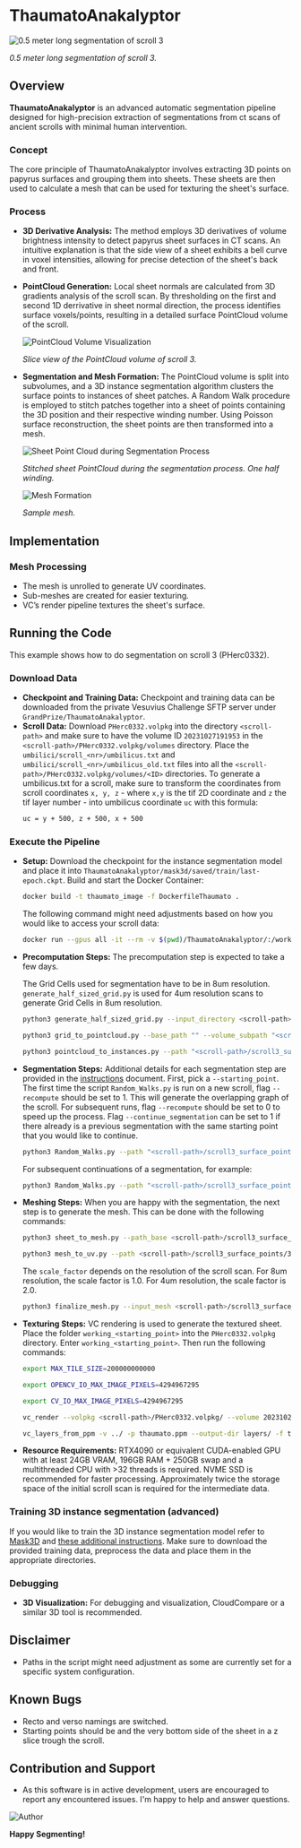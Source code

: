 # ThaumatoAnakalyptor
![0.5 meter long segmentation of scroll 3](pictures/thaumato_0-5m_scroll3.png)

*0.5 meter long segmentation of scroll 3.*

## Overview
**ThaumatoAnakalyptor** is an advanced automatic segmentation pipeline designed for high-precision extraction of segmentations from ct scans of ancient scrolls with minimal human intervention.

### Concept
The core principle of ThaumatoAnakalyptor involves extracting 3D points on papyrus surfaces and grouping them into sheets. These sheets are then used to calculate a mesh that can be used for texturing the sheet's surface.

### Process
- **3D Derivative Analysis:** The method employs 3D derivatives of volume brightness intensity to detect papyrus sheet surfaces in CT scans. An intuitive explanation is that the side view of a sheet exhibits a bell curve in voxel intensities, allowing for precise detection of the sheet's back and front.
- **PointCloud Generation:** Local sheet normals are calculated from 3D gradients analysis of the scroll scan. By thresholding on the first and second 1D derrivative in sheet normal direction, the process identifies surface voxels/points, resulting in a detailed surface PointCloud volume of the scroll.

    ![PointCloud Volume Visualization](pictures/pointcloud_slice_scroll3.png)

    *Slice view of the PointCloud volume of scroll 3.*

- **Segmentation and Mesh Formation:** The PointCloud volume is split into subvolumes, and a 3D instance segmentation algorithm clusters the surface points to instances of sheet patches. A Random Walk procedure is employed to stitch patches together into a sheet of points containing the 3D position and their respective winding number. Using Poisson surface reconstruction, the sheet points are then transformed into a mesh.

    ![Sheet Point Cloud during Segmentation Process](pictures/bending.png)

    *Stitched sheet PointCloud during the segmentation process. One half winding.*

    ![Mesh Formation](pictures/thaumato_mesh_sample.png)

    *Sample mesh.*

## Implementation

### Mesh Processing
- The mesh is unrolled to generate UV coordinates.
- Sub-meshes are created for easier texturing.
- VC’s render pipeline textures the sheet's surface.

## Running the Code
This example shows how to do segmentation on scroll 3 (PHerc0332).

### Download Data
- **Checkpoint and Training Data:**
    Checkpoint and training data can be downloaded from the private Vesuvius Challenge SFTP server under ```GrandPrize/ThaumatoAnakalyptor```.
- **Scroll Data:**
    Download ```PHerc0332.volpkg``` into the directory ```<scroll-path>``` and make sure to have the volume ID ```20231027191953``` in the ```<scroll-path>/PHerc0332.volpkg/volumes``` directory. Place the ```umbilici/scroll_<nr>/umbilicus.txt``` and ```umbilici/scroll_<nr>/umbilicus_old.txt``` files into all the ```<scroll-path>/PHerc0332.volpkg/volumes/<ID>``` directories.
    To generate a umbilicus.txt for a scroll, make sure to transform the coordinates from scroll coordinates ```x, y, z``` - where ```x,y``` is the tif 2D coordinate and ```z``` the tif layer number - into umbilicus coordinate ```uc``` with this formula:
    ```bash
    uc = y + 500, z + 500, x + 500 
    ```

### Execute the Pipeline
- **Setup:**
    Download the checkpoint for the instance segmentation model and place it into ```ThaumatoAnakalyptor/mask3d/saved/train/last-epoch.ckpt```. Build and start the Docker Container:

    ```bash
    docker build -t thaumato_image -f DockerfileThaumato .
    ```
    The following command might need adjustments based on how you would like to access your scroll data:
    ```bash
    docker run --gpus all -it --rm -v $(pwd)/ThaumatoAnakalyptor/:/workspace/ThaumatoAnakalyptor thaumato_image
    ```
- **Precomputation Steps:**
    The precomputation step is expected to take a few days.

    The Grid Cells used for segmentation have to be in 8um resolution. ```generate_half_sized_grid.py``` is used for 4um resolution scans to generate Grid Cells in 8um resolution.
    ```bash
    python3 generate_half_sized_grid.py --input_directory <scroll-path>/PHerc0332.volpkg/volumes/20231027191953 --output_directory <scroll-path>/PHerc0332.volpkg/volumes/2dtifs_8um
    ```
    ```bash
    python3 grid_to_pointcloud.py --base_path "" --volume_subpath "<scroll-path>/PHerc0332.volpkg/volumes/2dtifs_8um_grids" --disk_load_save "" "" --pointcloud_subpath "<scroll-path>/scroll3_surface_points/point_cloud"
    ```
    ```bash
    python3 pointcloud_to_instances.py --path "<scroll-path>/scroll3_surface_points" --dest "<scroll-path>/scroll3_surface_points" --umbilicus_path "<scroll-path>/PHerc0332.volpkg/volumes/umbilicus.txt" --main_drive "" --alternative_ply_drives "" --max_umbilicus_dist -1
    ```

- **Segmentation Steps:** Additional details for each segmentation step are provided in the [instructions](ThaumatoAnakalyptor/instructions.txt) document.
    First, pick a ```--starting_point```.
    The first time the script ```Random_Walks.py```  is run on a new scroll, flag ```--recompute``` should be set to 1. This will generate the overlapping graph of the scroll. For subsequent runs, flag ```--recompute``` should be set to 0 to speed up the process. Flag ```--continue_segmentation``` can be set to 1 if there already is a previous segmentation with the same starting point that you would like to continue.
    ```bash
    python3 Random_Walks.py --path "<scroll-path>/scroll3_surface_points/point_cloud_colorized_verso_subvolume_blocks" --starting_point 3113 5163 10920 --sheet_k_range -3 3 --sheet_z_range -10000 40000 --min_steps 16 --min_end_steps 4 --max_nr_walks 300000 --continue_segmentation 0 --recompute 1 --walk_aggregation_threshold 5
    ```

    For subsequent continuations of a segmentation, for example:
    ```bash
    python3 Random_Walks.py --path "<scroll-path>/scroll3_surface_points/point_cloud_colorized_verso_subvolume_blocks" --starting_point 3113 5163 10920 --sheet_k_range -3 3 --sheet_z_range -10000 40000 --min_steps 16 --min_end_steps 4 --max_nr_walks 300000 --continue_segmentation 1 --recompute 0 --walk_aggregation_threshold 5
    ```

- **Meshing Steps:** 
    When you are happy with the segmentation, the next step is to generate the mesh. This can be done with the following commands:
    ```bash
    python3 sheet_to_mesh.py --path_base <scroll-path>/scroll3_surface_points/3113_5163_10920/ --path_ta point_cloud_colorized_verso_subvolume_main_sheet_RW.ta --umbilicus_path "<scroll-path>/PHerc0332.volpkg/volumes/umbilicus.txt" ;
    ```
    ```bash
    python3 mesh_to_uv.py --path <scroll-path>/scroll3_surface_points/3113_5163_10920/point_cloud_colorized_verso_subvolume_blocks.obj --umbilicus_path "<scroll-path>/PHerc0332.volpkg/volumes/umbilicus.txt" ;
    ```
    The ```scale_factor``` depends on the resolution of the scroll scan. For 8um resolution, the scale factor is 1.0. For 4um resolution, the scale factor is 2.0.
    ```bash
    python3 finalize_mesh.py --input_mesh <scroll-path>/scroll3_surface_points/3113_5163_10920/point_cloud_colorized_verso_subvolume_blocks_uv.obj --cut_size 40000 --scale_factor 2.0 
    ```

- **Texturing Steps:** 
    VC rendering is used to generate the textured sheet. Place the folder ```working_<starting_point>``` into the ```PHerc0332.volpkg``` directory. Enter ```working_<starting_point>```. Then run the following commands:
    ```bash
    export MAX_TILE_SIZE=200000000000
    ```
    ```bash
    export OPENCV_IO_MAX_IMAGE_PIXELS=4294967295
    ```
    ```bash
    export CV_IO_MAX_IMAGE_PIXELS=4294967295
    ```
    ```bash
    vc_render --volpkg <scroll-path>/PHerc0332.volpkg/ --volume 20231027191953 --input-mesh point_cloud_colorized_verso_subvolume_blocks_uv.obj --output-file thaumato.obj --output-ppm thaumato.ppm --uv-plot thaumato_uvs.png --uv-reuse --cache-memory-limit 150G
    ```
    ```bash
    vc_layers_from_ppm -v ../ -p thaumato.ppm --output-dir layers/ -f tif -r 32 --cache-memory-limit 150G
    ```

- **Resource Requirements:** RTX4090 or equivalent CUDA-enabled GPU with at least 24GB VRAM, 196GB RAM + 250GB swap and a multithreaded CPU with >32 threads is required. NVME SSD is recommended for faster processing. Approximately twice the storage space of the initial scroll scan is required for the intermediate data.

### Training 3D instance segmentation (advanced)
If you would like to train the 3D instance segmentation model refer to [Mask3D](ThaumatoAnakalyptor/mask3d/README.md) and [these additional instructions](ThaumatoAnakalyptor/mask3d/install_commands.txt).
Make sure to download the provided training data, preprocess the data and place them in the appropriate directories.

### Debugging
- **3D Visualization:** For debugging and visualization, CloudCompare or a similar 3D tool is recommended.

## Disclaimer
- Paths in the script might need adjustment as some are currently set for a specific system configuration.

## Known Bugs
- Recto and verso namings are switched.
- Starting points should be and the very bottom side of the sheet in a z slice trough the scroll.

## Contribution and Support
- As this software is in active development, users are encouraged to report any encountered issues. I'm happy to help and answer questions.

![Author](pictures/Author.jpg)

**Happy Segmenting!**
